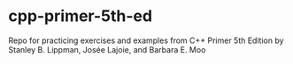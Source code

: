 # cpp-primer-5th-ed
Repo for practicing exercises and examples from C++ Primer 5th Edition by Stanley B. Lippman, Josée Lajoie, and Barbara E. Moo
